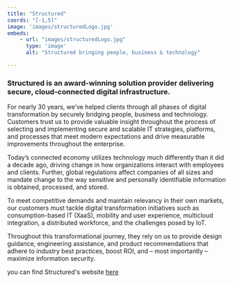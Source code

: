 ```yaml
---
title: "Structured"
coords: "[-1,5]"
image: 'images/structuredLogo.jpg'
embeds: 
    - url: "images/structuredLogo.jpg"
      type: 'image'
      alt: "Structured bringing people, business & technology"

---
```


### Structured is an award-winning solution provider delivering secure, cloud-connected digital infrastructure.

For nearly 30 years, we’ve helped clients through all phases of digital transformation by securely bridging people, business and technology. Customers trust us to provide valuable insight throughout the process of selecting and implementing secure and scalable IT strategies, platforms, and processes that meet modern expectations and drive measurable improvements throughout the enterprise.

Today’s connected economy utilizes technology much differently than it did a decade ago, driving change in how organizations interact with employees and clients. Further, global regulations affect companies of all sizes and mandate change to the way sensitive and personally identifiable information is obtained, processed, and stored.

To meet competitive demands and maintain relevancy in their own markets, our customers must tackle digital transformation initiatives such as consumption-based IT (XaaS), mobility and user experience, multicloud integration, a distributed workforce, and the challenges posed by IoT.

Throughout this transformational journey, they rely on us to provide design guidance, engineering assistance, and product recommendations that adhere to industry best practices, boost ROI, and – most importantly – maximize information security.


you can find Structured's website [here](https://structured.com/)